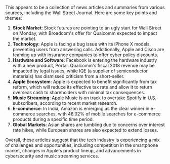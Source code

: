 This appears to be a collection of news articles and summaries from various sources, including the Wall Street Journal. Here are some key points and themes:

1. **Stock Market**: Stock futures are pointing to an ugly start for Wall Street on Monday, with Broadcom's offer for Qualcomm expected to impact the market.
2. **Technology**: Apple is facing a bug issue with its iPhone X models, preventing users from answering calls. Additionally, Apple and Cisco are teaming up with insurance companies to offer cyber policy discounts.
3. **Hardware and Software**: Facebook is entering the hardware industry with a new product, Portal. Qualcomm's fiscal 2018 revenue may be impacted by legal issues, while IQE (a supplier of semiconductor materials) has dismissed criticism from a short-seller.
4. **Apple Ecosystem**: Apple is expected to benefit significantly from tax reform, which will reduce its effective tax rate and allow it to return overseas cash to shareholders with minimal tax consequences.
5. **Music Streaming**: Apple Music is on track to overtake Spotify in U.S. subscribers, according to recent market research.
6. **E-commerce**: In India, Amazon is emerging as the clear winner in e-commerce searches, with 46.02% of mobile searches for e-commerce products during a specific time period.
7. **Global Markets**: Asian shares are tumbling due to concerns over interest rate hikes, while European shares are also expected to extend losses.

Overall, these articles suggest that the tech industry is experiencing a mix of challenges and opportunities, including competition in the smartphone market, changes in Apple's product lineup, and advancements in cybersecurity and music streaming services.